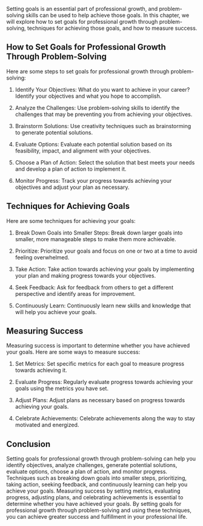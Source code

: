 
Setting goals is an essential part of professional growth, and problem-solving skills can be used to help achieve those goals. In this chapter, we will explore how to set goals for professional growth through problem-solving, techniques for achieving those goals, and how to measure success.

How to Set Goals for Professional Growth Through Problem-Solving
----------------------------------------------------------------

Here are some steps to set goals for professional growth through problem-solving:

1. Identify Your Objectives: What do you want to achieve in your career? Identify your objectives and what you hope to accomplish.

2. Analyze the Challenges: Use problem-solving skills to identify the challenges that may be preventing you from achieving your objectives.

3. Brainstorm Solutions: Use creativity techniques such as brainstorming to generate potential solutions.

4. Evaluate Options: Evaluate each potential solution based on its feasibility, impact, and alignment with your objectives.

5. Choose a Plan of Action: Select the solution that best meets your needs and develop a plan of action to implement it.

6. Monitor Progress: Track your progress towards achieving your objectives and adjust your plan as necessary.

Techniques for Achieving Goals
------------------------------

Here are some techniques for achieving your goals:

1. Break Down Goals into Smaller Steps: Break down larger goals into smaller, more manageable steps to make them more achievable.

2. Prioritize: Prioritize your goals and focus on one or two at a time to avoid feeling overwhelmed.

3. Take Action: Take action towards achieving your goals by implementing your plan and making progress towards your objectives.

4. Seek Feedback: Ask for feedback from others to get a different perspective and identify areas for improvement.

5. Continuously Learn: Continuously learn new skills and knowledge that will help you achieve your goals.

Measuring Success
-----------------

Measuring success is important to determine whether you have achieved your goals. Here are some ways to measure success:

1. Set Metrics: Set specific metrics for each goal to measure progress towards achieving it.

2. Evaluate Progress: Regularly evaluate progress towards achieving your goals using the metrics you have set.

3. Adjust Plans: Adjust plans as necessary based on progress towards achieving your goals.

4. Celebrate Achievements: Celebrate achievements along the way to stay motivated and energized.

Conclusion
----------

Setting goals for professional growth through problem-solving can help you identify objectives, analyze challenges, generate potential solutions, evaluate options, choose a plan of action, and monitor progress. Techniques such as breaking down goals into smaller steps, prioritizing, taking action, seeking feedback, and continuously learning can help you achieve your goals. Measuring success by setting metrics, evaluating progress, adjusting plans, and celebrating achievements is essential to determine whether you have achieved your goals. By setting goals for professional growth through problem-solving and using these techniques, you can achieve greater success and fulfillment in your professional life.

